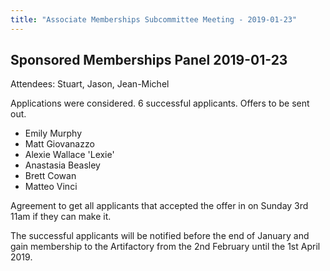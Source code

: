 ```yaml
---
title: "Associate Memberships Subcommittee Meeting - 2019-01-23"
---
```

## Sponsored Memberships Panel 2019-01-23

Attendees: Stuart, Jason, Jean-Michel

Applications were considered. 6 successful applicants. Offers to be sent out.

-   Emily Murphy
-   Matt Giovanazzo
-   Alexie Wallace 'Lexie'
-   Anastasia Beasley
-   Brett Cowan
-   Matteo Vinci

Agreement to get all applicants that accepted the offer in on Sunday 3rd 11am if they can make it.

The successful applicants will be notified before the end of January and gain membership to the Artifactory from the 2nd February until the 1st April 2019.
